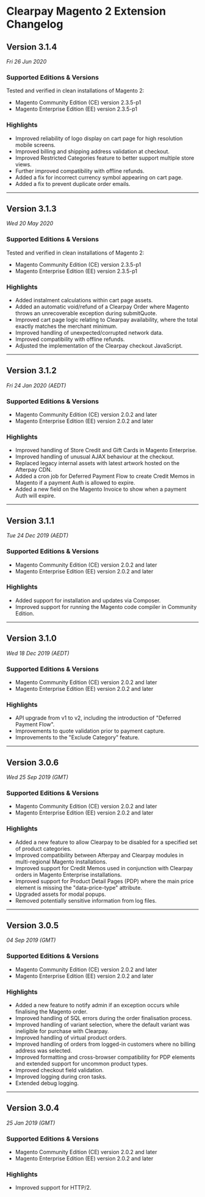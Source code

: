 # Clearpay Magento 2 Extension Changelog

## Version 3.1.4

_Fri 26 Jun 2020_

### Supported Editions & Versions

Tested and verified in clean installations of Magento 2:

- Magento Community Edition (CE) version 2.3.5-p1
- Magento Enterprise Edition (EE) version 2.3.5-p1

### Highlights

- Improved reliability of logo display on cart page for high resolution mobile screens.
- Improved billing and shipping address validation at checkout.
- Improved Restricted Categories feature to better support multiple store views.
- Further improved compatibility with offline refunds.
- Added a fix for incorrect currency symbol appearing on cart page.
- Added a fix to prevent duplicate order emails.

---

## Version 3.1.3

_Wed 20 May 2020_

### Supported Editions & Versions

Tested and verified in clean installations of Magento 2:

- Magento Community Edition (CE) version 2.3.5-p1
- Magento Enterprise Edition (EE) version 2.3.5-p1

### Highlights

- Added instalment calculations within cart page assets.
- Added an automatic void/refund of a Clearpay Order where Magento throws an unrecoverable exception during submitQuote.
- Improved cart page logic relating to Clearpay availability, where the total exactly matches the merchant minimum.
- Improved handling of unexpected/corrupted network data.
- Improved compatibility with offline refunds.
- Adjusted the implementation of the Clearpay checkout JavaScript.

---

## Version 3.1.2

_Fri 24 Jan 2020 (AEDT)_
 
### Supported Editions & Versions

- Magento Community Edition (CE) version 2.0.2 and later
- Magento Enterprise Edition (EE) version 2.0.2 and later

### Highlights

- Improved handling of Store Credit and Gift Cards in Magento Enterprise.
- Improved handling of unusual AJAX behaviour at the checkout.
- Replaced legacy internal assets with latest artwork hosted on the Afterpay CDN.
- Added a cron job for Deferred Payment Flow to create Credit Memos in Magento if a payment Auth is allowed to expire.
- Added a new field on the Magento Invoice to show when a payment Auth will expire.

---

## Version 3.1.1

_Tue 24 Dec 2019 (AEDT)_
 
### Supported Editions & Versions

- Magento Community Edition (CE) version 2.0.2 and later
- Magento Enterprise Edition (EE) version 2.0.2 and later

### Highlights

- Added support for installation and updates via Composer.
- Improved support for running the Magento code compiler in Community Edition.

---

## Version 3.1.0

_Wed 18 Dec 2019 (AEDT)_
 
### Supported Editions & Versions

- Magento Community Edition (CE) version 2.0.2 and later
- Magento Enterprise Edition (EE) version 2.0.2 and later

### Highlights

- API upgrade from v1 to v2, including the introduction of "Deferred Payment Flow".
- Improvements to quote validation prior to payment capture.
- Improvements to the "Exclude Category" feature.

---

## Version 3.0.6

_Wed 25 Sep 2019 (GMT)_
 
### Supported Editions & Versions

- Magento Community Edition (CE) version 2.0.2 and later
- Magento Enterprise Edition (EE) version 2.0.2 and later

### Highlights

- Added a new feature to allow Clearpay to be disabled for a specified set of product categories.
- Improved compatibility between Afterpay and Clearpay modules in multi-regional Magento installations.
- Improved support for Credit Memos used in conjunction with Clearpay orders in Magento Enterprise installations.
- Improved support for Product Detail Pages (PDP) where the main price element is missing the "data-price-type" attribute.
- Upgraded assets for modal popups.
- Removed potentially sensitive information from log files.

---

## Version 3.0.5

_04 Sep 2019 (GMT)_
 
### Supported Editions & Versions

- Magento Community Edition (CE) version 2.0.2 and later
- Magento Enterprise Edition (EE) version 2.0.2 and later

### Highlights

- Added a new feature to notify admin if an exception occurs while finalising the Magento order.
- Improved handling of SQL errors during the order finalisation process.
- Improved handling of variant selection, where the default variant was ineligible for purchase with Clearpay.
- Improved handling of virtual product orders.
- Improved handling of orders from logged-in customers where no billing address was selected.
- Improved formatting and cross-browser compatibility for PDP elements and extended support for uncommon product types.
- Improved checkout field validation.
- Improved logging during cron tasks.
- Extended debug logging.

---

## Version 3.0.4

_25 Jan 2019 (GMT)_
 
### Supported Editions & Versions

- Magento Community Edition (CE) version 2.0.2 and later
- Magento Enterprise Edition (EE) version 2.0.2 and later

### Highlights

- Improved support for HTTP/2.
